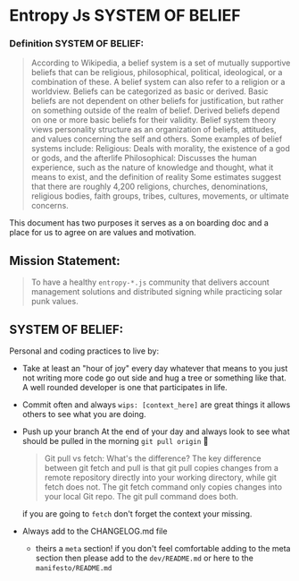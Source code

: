 # Entropy Js SYSTEM OF BELIEF

### Definition SYSTEM OF BELIEF:

> According to Wikipedia, a belief system is a set of mutually supportive beliefs
> that can be religious, philosophical, political, ideological, or a combination
> of these. A belief system can also refer to a religion or a worldview.
> Beliefs can be categorized as basic or derived. Basic beliefs are not dependent
> on other beliefs for justification, but rather on something outside of the realm
> of belief. Derived beliefs depend on one or more basic beliefs for their validity.
> Belief system theory views personality structure as an organization of beliefs,
> attitudes, and values concerning the self and others.
> Some examples of belief systems include:
> Religious: Deals with morality, the existence of a god or gods, and the afterlife
> Philosophical: Discusses the human experience, such as the nature of knowledge
> and thought, what it means to exist, and the definition of reality
> Some estimates suggest that there are roughly 4,200 religions, churches,
> denominations, religious bodies, faith groups, tribes, cultures, movements,
> or ultimate concerns.

This document has two purposes it serves as a on boarding doc and
a place for us to agree on are values and motivation.

## Mission Statement:

> To have a healthy `entropy-*.js` community that delivers account management solutions and distributed signing while practicing solar punk values.

## SYSTEM OF BELIEF:

Personal and coding practices to live by:

- Take at least an "hour of joy" every day whatever that means to you just not writing more code
  go out side and hug a tree or something like that. A well rounded developer is one that participates in life.

- Commit often and always
  `wips: [context_here]` are great things it allows others to see what you are doing.

- Push up your branch At the end of your day and always look to see what should be pulled in the morning
  `git pull origin` :yellow_heart:

  > Git pull vs fetch: What's the difference?
  > The key difference between git fetch and pull is that git pull copies changes from a remote repository directly into your working directory, while git fetch does not. The git fetch command only copies changes into your local Git repo. The git pull command does both.

  if you are going to `fetch` don't forget the context your missing.

- Always add to the CHANGELOG.md file
  - theirs a `meta` section! if you don't feel comfortable adding to the meta section then please add to the `dev/README.md` or here to the `manifesto/README.md`
